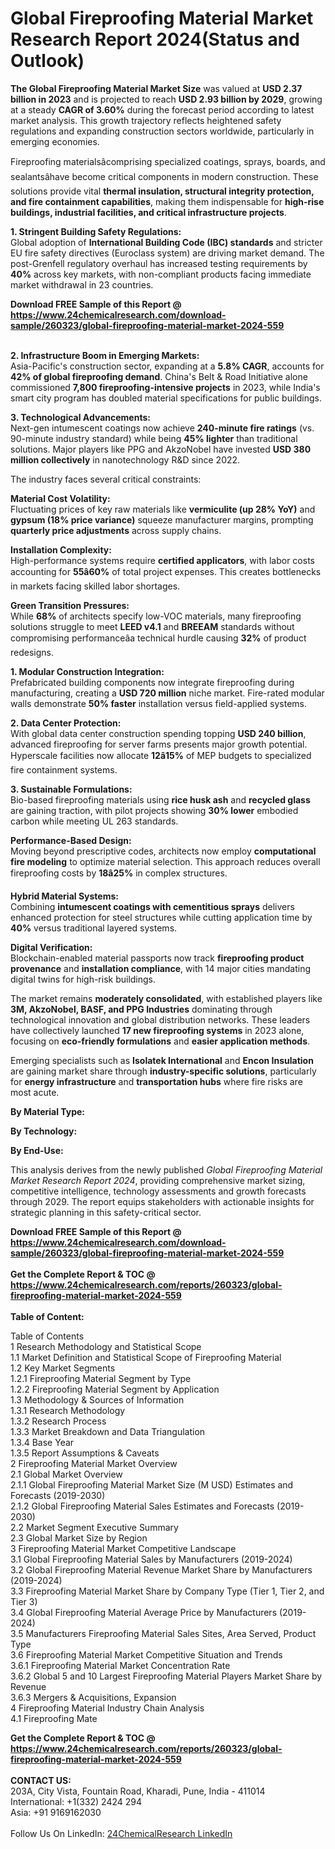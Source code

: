 <h1>Global Fireproofing Material Market Research Report 2024(Status and Outlook)</h1><p><strong>The Global Fireproofing Material Market Size</strong> was valued at <strong>USD 2.37 billion in 2023</strong> and is projected to reach <strong>USD 2.93 billion by 2029</strong>, growing at a steady <strong>CAGR of 3.60%</strong> during the forecast period according to latest market analysis. This growth trajectory reflects heightened safety regulations and expanding construction sectors worldwide, particularly in emerging economies.</p><p>Fireproofing materialsâcomprising specialized coatings, sprays, boards, and sealantsâhave become critical components in modern construction. These solutions provide vital <strong>thermal insulation, structural integrity protection, and fire containment capabilities</strong>, making them indispensable for <strong>high-rise buildings, industrial facilities, and critical infrastructure projects</strong>.</p><p><strong>1. Stringent Building Safety Regulations:</strong><br>
Global adoption of <strong>International Building Code (IBC) standards</strong> and stricter EU fire safety directives (Euroclass system) are driving market demand. The post-Grenfell regulatory overhaul has increased testing requirements by <strong>40%</strong> across key markets, with non-compliant products facing immediate market withdrawal in 23 countries.</p><div><b>Download FREE Sample of this Report @ 
            <a href="https://www.24chemicalresearch.com/download-sample/260323/global-fireproofing-material-market-2024-559">
            https://www.24chemicalresearch.com/download-sample/260323/global-fireproofing-material-market-2024-559</a></b></div><br><p><strong>2. Infrastructure Boom in Emerging Markets:</strong><br>
Asia-Pacific's construction sector, expanding at a <strong>5.8% CAGR</strong>, accounts for <strong>42% of global fireproofing demand</strong>. China's Belt &amp; Road Initiative alone commissioned <strong>7,800 fireproofing-intensive projects</strong> in 2023, while India's smart city program has doubled material specifications for public buildings.</p><p><strong>3. Technological Advancements:</strong><br>
Next-gen intumescent coatings now achieve <strong>240-minute fire ratings</strong> (vs. 90-minute industry standard) while being <strong>45% lighter</strong> than traditional solutions. Major players like PPG and AkzoNobel have invested <strong>USD 380 million collectively</strong> in nanotechnology R&amp;D since 2022.</p><p>The industry faces several critical constraints:</p><p><strong>Material Cost Volatility:</strong><br>
    Fluctuating prices of key raw materials like <strong>vermiculite (up 28% YoY)</strong> and <strong>gypsum (18% price variance)</strong> squeeze manufacturer margins, prompting <strong>quarterly price adjustments</strong> across supply chains.</p><p><strong>Installation Complexity:</strong><br>
    High-performance systems require <strong>certified applicators</strong>, with labor costs accounting for <strong>55â60%</strong> of total project expenses. This creates bottlenecks in markets facing skilled labor shortages.</p><p><strong>Green Transition Pressures:</strong><br>
    While <strong>68%</strong> of architects specify low-VOC materials, many fireproofing solutions struggle to meet <strong>LEED v4.1</strong> and <strong>BREEAM</strong> standards without compromising performanceâa technical hurdle causing <strong>32%</strong> of product redesigns.</p><p><strong>1. Modular Construction Integration:</strong><br>
Prefabricated building components now integrate fireproofing during manufacturing, creating a <strong>USD 720 million</strong> niche market. Fire-rated modular walls demonstrate <strong>50% faster</strong> installation versus field-applied systems.</p><p><strong>2. Data Center Protection:</strong><br>
With global data center construction spending topping <strong>USD 240 billion</strong>, advanced fireproofing for server farms presents major growth potential. Hyperscale facilities now allocate <strong>12â15%</strong> of MEP budgets to specialized fire containment systems.</p><p><strong>3. Sustainable Formulations:</strong><br>
Bio-based fireproofing materials using <strong>rice husk ash</strong> and <strong>recycled glass</strong> are gaining traction, with pilot projects showing <strong>30% lower</strong> embodied carbon while meeting UL 263 standards.</p><p><strong>Performance-Based Design:</strong><br>
    Moving beyond prescriptive codes, architects now employ <strong>computational fire modeling</strong> to optimize material selection. This approach reduces overall fireproofing costs by <strong>18â25%</strong> in complex structures.</p><p><strong>Hybrid Material Systems:</strong><br>
    Combining <strong>intumescent coatings with cementitious sprays</strong> delivers enhanced protection for steel structures while cutting application time by <strong>40%</strong> versus traditional layered systems.</p><p><strong>Digital Verification:</strong><br>
    Blockchain-enabled material passports now track <strong>fireproofing product provenance</strong> and <strong>installation compliance</strong>, with 14 major cities mandating digital twins for high-risk buildings.</p><p>The market remains <strong>moderately consolidated</strong>, with established players like <strong>3M, AkzoNobel, BASF, and PPG Industries</strong> dominating through technological innovation and global distribution networks. These leaders have collectively launched <strong>17 new fireproofing systems</strong> in 2023 alone, focusing on <strong>eco-friendly formulations</strong> and <strong>easier application methods</strong>.</p><p>Emerging specialists such as <strong>Isolatek International</strong> and <strong>Encon Insulation</strong> are gaining market share through <strong>industry-specific solutions</strong>, particularly for <strong>energy infrastructure</strong> and <strong>transportation hubs</strong> where fire risks are most acute.</p><p><strong>By Material Type:</strong></p><p><strong>By Technology:</strong></p><p><strong>By End-Use:</strong></p><p>This analysis derives from the newly published <em>Global Fireproofing Material Market Research Report 2024</em>, providing comprehensive market sizing, competitive intelligence, technology assessments and growth forecasts through 2029. The report equips stakeholders with actionable insights for strategic planning in this safety-critical sector.</p><div><b>Download FREE Sample of this Report @ 
            <a href="https://www.24chemicalresearch.com/download-sample/260323/global-fireproofing-material-market-2024-559">
            https://www.24chemicalresearch.com/download-sample/260323/global-fireproofing-material-market-2024-559</a></b></div><br><div><b>Get the Complete Report & TOC @ 
            <a href="https://www.24chemicalresearch.com/reports/260323/global-fireproofing-material-market-2024-559">
            https://www.24chemicalresearch.com/reports/260323/global-fireproofing-material-market-2024-559</a></b></div><br>
            <b>Table of Content:</b><p>Table of Contents<br />
1 Research Methodology and Statistical Scope<br />
1.1 Market Definition and Statistical Scope of Fireproofing Material<br />
1.2 Key Market Segments<br />
1.2.1 Fireproofing Material Segment by Type<br />
1.2.2 Fireproofing Material Segment by Application<br />
1.3 Methodology & Sources of Information<br />
1.3.1 Research Methodology<br />
1.3.2 Research Process<br />
1.3.3 Market Breakdown and Data Triangulation<br />
1.3.4 Base Year<br />
1.3.5 Report Assumptions & Caveats<br />
2 Fireproofing Material Market Overview<br />
2.1 Global Market Overview<br />
2.1.1 Global Fireproofing Material Market Size (M USD) Estimates and Forecasts (2019-2030)<br />
2.1.2 Global Fireproofing Material Sales Estimates and Forecasts (2019-2030)<br />
2.2 Market Segment Executive Summary<br />
2.3 Global Market Size by Region<br />
3 Fireproofing Material Market Competitive Landscape<br />
3.1 Global Fireproofing Material Sales by Manufacturers (2019-2024)<br />
3.2 Global Fireproofing Material Revenue Market Share by Manufacturers (2019-2024)<br />
3.3 Fireproofing Material Market Share by Company Type (Tier 1, Tier 2, and Tier 3)<br />
3.4 Global Fireproofing Material Average Price by Manufacturers (2019-2024)<br />
3.5 Manufacturers Fireproofing Material Sales Sites, Area Served, Product Type<br />
3.6 Fireproofing Material Market Competitive Situation and Trends<br />
3.6.1 Fireproofing Material Market Concentration Rate<br />
3.6.2 Global 5 and 10 Largest Fireproofing Material Players Market Share by Revenue<br />
3.6.3 Mergers & Acquisitions, Expansion<br />
4 Fireproofing Material Industry Chain Analysis<br />
4.1 Fireproofing Mate</p><div><b>Get the Complete Report & TOC @ 
            <a href="https://www.24chemicalresearch.com/reports/260323/global-fireproofing-material-market-2024-559">
            https://www.24chemicalresearch.com/reports/260323/global-fireproofing-material-market-2024-559</a></b></div><br><b>CONTACT US:</b><br>
            203A, City Vista, Fountain Road, Kharadi, Pune, India - 411014<br>
            International: +1(332) 2424 294<br>
            Asia: +91 9169162030 <br><br>
            Follow Us On LinkedIn: <a href="https://www.linkedin.com/company/24chemicalresearch/">24ChemicalResearch LinkedIn</a>